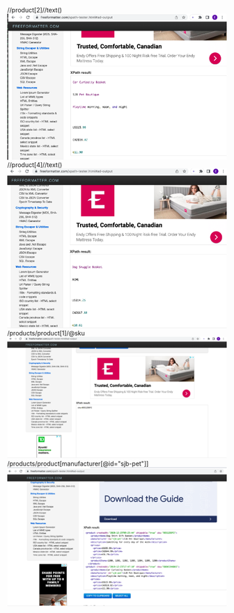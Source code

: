//product[2]//text() ![image info](q1.png)
//product[4]//text() ![image info](q2.png)
/products/product[1]/@sku ![image info](q3.png)
/products/product[manufacturer[@id="sjb-pet"]] ![image info](q4.png)
